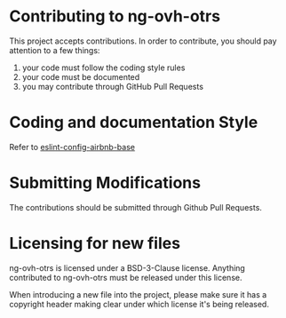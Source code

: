 # Contributing to ng-ovh-otrs

This project accepts contributions. In order to contribute, you should
pay attention to a few things:

1. your code must follow the coding style rules
2. your code must be documented
3. you may contribute through GitHub Pull Requests

# Coding and documentation Style

Refer to [eslint-config-airbnb-base](https://github.com/airbnb/javascript/tree/master/packages/eslint-config-airbnb-base)

# Submitting Modifications

The contributions should be submitted through Github Pull Requests.

# Licensing for new files

ng-ovh-otrs is licensed under a BSD-3-Clause license. Anything
contributed to ng-ovh-otrs must be released under this license.

When introducing a new file into the project, please make sure it has a
copyright header making clear under which license it's being released.
